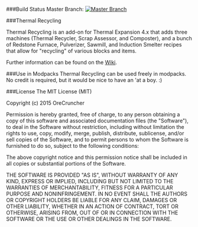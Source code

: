 ###Build Status
Master Branch: [![Master Branch](https://travis-ci.org/OreCruncher/ThermalRecycling.svg?branch=master)](https://travis-ci.org/OreCruncher/ThermalRecycling)


###Thermal Recycling

Thermal Recycling is an add-on for Thermal Expansion 4.x that adds three machines (Thermal Recycler, Scrap Assessor, and Composter), and a bunch of Redstone Furnace, Pulverizer, Sawmill, and Induction Smelter recipes that allow for "recycling" of various blocks and items.

Further information can be found on the [Wiki](https://github.com/OreCruncher/ThermalRecycling/wiki).

###Use in Modpacks
Thermal Recycling can be used freely in modpacks.  No credit is required, but it would be nice to have an 'at a boy. :)

###License
The MIT License (MIT)

Copyright (c) 2015 OreCruncher

Permission is hereby granted, free of charge, to any person obtaining a copy
of this software and associated documentation files (the "Software"), to deal
in the Software without restriction, including without limitation the rights
to use, copy, modify, merge, publish, distribute, sublicense, and/or sell
copies of the Software, and to permit persons to whom the Software is
furnished to do so, subject to the following conditions:

The above copyright notice and this permission notice shall be included in
all copies or substantial portions of the Software.

THE SOFTWARE IS PROVIDED "AS IS", WITHOUT WARRANTY OF ANY KIND, EXPRESS OR
IMPLIED, INCLUDING BUT NOT LIMITED TO THE WARRANTIES OF MERCHANTABILITY,
FITNESS FOR A PARTICULAR PURPOSE AND NONINFRINGEMENT. IN NO EVENT SHALL THE
AUTHORS OR COPYRIGHT HOLDERS BE LIABLE FOR ANY CLAIM, DAMAGES OR OTHER
LIABILITY, WHETHER IN AN ACTION OF CONTRACT, TORT OR OTHERWISE, ARISING FROM,
OUT OF OR IN CONNECTION WITH THE SOFTWARE OR THE USE OR OTHER DEALINGS IN
THE SOFTWARE.
